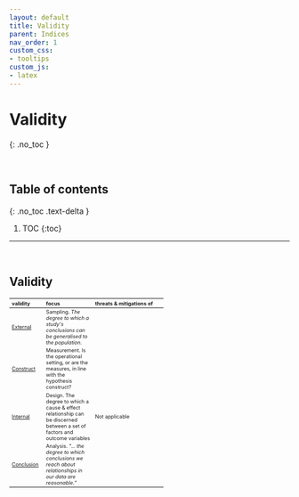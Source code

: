 ```yaml
---
layout: default
title: Validity
parent: Indices
nav_order: 1
custom_css:
- tooltips
custom_js:
- latex
---
```


# Validity
{: .no_toc }

<br>

## Table of contents
{: .no_toc .text-delta }

1. TOC
{:toc}

---

<br>

## Validity

<table style="width: 55%; font-size: 65%; text-align: left;">
    <colgroup>
        <col span="1" style="width: 5%;">
        <col span="1" style="width: 20%;">
        <col span="1" style="width: 35%;">
    </colgroup>
    <thead>
        <tr><th>validity</th><th>focus</th><th>threats & mitigations of</th></tr>
    </thead>
    <tr>
        <td><a href="https://conjointly.com/kb/external-validity/" target="_blank">External</a></td>
        <td>Sampling.  <i>The degree to which a study's conclusions can be generalised to the population.</i></td>
        <td></td>
    </tr>
    <tr>
        <td><a href="https://conjointly.com/kb/construct-validity/" target="_blank">Construct</a></td>
        <td>Measurement.  Is the operational setting, or are the measures, in line with the hypothesis construct?</td>
        <td></td>
    </tr>
    <tr>
        <td><a href="https://conjointly.com/kb/internal-validity/" target="_blank">Internal</a></td>
        <td>Design.  The degree to which a cause & effect relationship can be discerned between a set of factors and outcome variables</td>
        <td>Not applicable</td>
    </tr>
    <tr>
        <td><a href="https://conjointly.com/kb/conclusion-validity/" target="_blank">Conclusion</a></td>
        <td>Analysis.  <i>"... the degree to which conclusions we reach about relationships in our data are reasonable."</i></td>
        <td></td>
    </tr>
</table>
